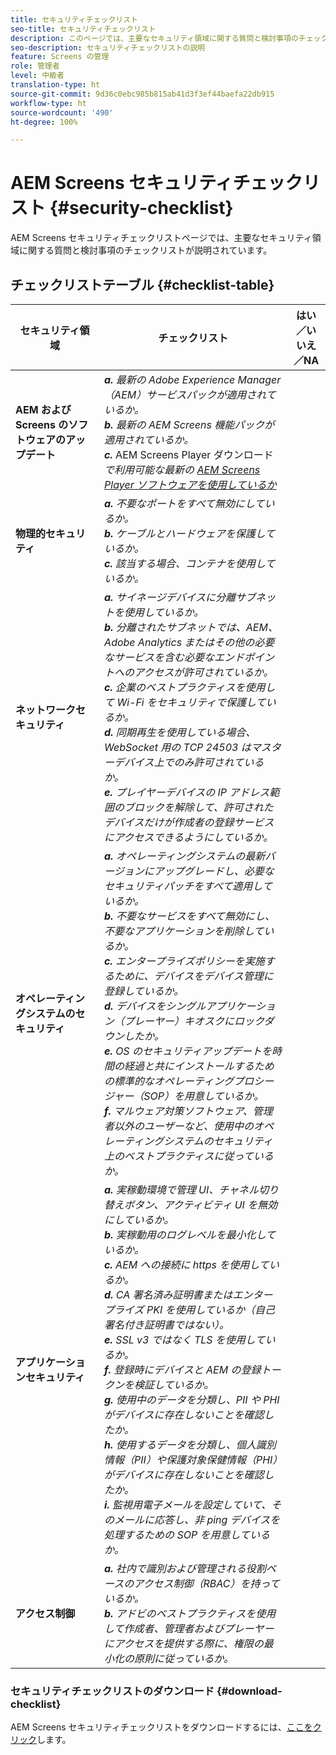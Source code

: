 ```yaml
---
title: セキュリティチェックリスト
seo-title: セキュリティチェックリスト
description: このページでは、主要なセキュリティ領域に関する質問と検討事項のチェックリストが説明されています。
seo-description: セキュリティチェックリストの説明
feature: Screens の管理
role: 管理者
level: 中級者
translation-type: ht
source-git-commit: 9d36c0ebc985b815ab41d3f3ef44baefa22db915
workflow-type: ht
source-wordcount: '490'
ht-degree: 100%

---
```



# AEM Screens セキュリティチェックリスト {#security-checklist}

AEM Screens セキュリティチェックリストページでは、主要なセキュリティ領域に関する質問と検討事項のチェックリストが説明されています。

## チェックリストテーブル {#checklist-table}

| **セキュリティ領域** | **チェックリスト** | **はい／いいえ／NA** |
|---|---|---|
| **AEM および Screens のソフトウェアのアップデート** | ***a.*** *最新の Adobe Experience Manager（AEM）サービスパックが適用されているか。* <br>***b.*** *最新の AEM Screens 機能パックが適用されているか。* <br>***c.*** AEM Screens Player ダウンロード&#x200B;*で利用可能な最新の [AEM Screens Player ソフトウェアを使用しているか](https://download.macromedia.com/screens/)* |
| **物理的セキュリティ** | ***a.*** *不要なポートをすべて無効にしているか。* <br>***b.*** *ケーブルとハードウェアを保護しているか。* <br>***c.*** *該当する場合、コンテナを使用しているか。* |
| **ネットワークセキュリティ** | ***a.*** *サイネージデバイスに分離サブネットを使用しているか。* <br>***b.*** *分離されたサブネットでは、AEM、Adobe Analytics またはその他の必要なサービスを含む必要なエンドポイントへのアクセスが許可されているか。* <br>***c.*** *企業のベストプラクティスを使用して Wi-Fi をセキュリティで保護しているか。* <br>***d.*** *同期再生を使用している場合、WebSocket 用の TCP 24503 はマスターデバイス上でのみ許可されているか。* <br>***e.*** *プレイヤーデバイスの IP アドレス範囲のブロックを解除して、許可されたデバイスだけが作成者の登録サービスにアクセスできるようにしているか。* |
| **オペレーティングシステムのセキュリティ** | ***a.*** *オペレーティングシステムの最新バージョンにアップグレードし、必要なセキュリティパッチをすべて適用しているか。* <br>***b.*** *不要なサービスをすべて無効にし、不要なアプリケーションを削除しているか。* <br>***c.*** *エンタープライズポリシーを実施するために、デバイスをデバイス管理に登録しているか。* <br>***d.*** *デバイスをシングルアプリケーション（プレーヤー）キオスクにロックダウンしたか。* <br>***e.*** *OS のセキュリティアップデートを時間の経過と共にインストールするための標準的なオペレーティングプロシージャー（SOP）を用意しているか。*<br>***f.*** *マルウェア対策ソフトウェア、管理者以外のユーザーなど、使用中のオペレーティングシステムのセキュリティ上のベストプラクティスに従っているか。* |
| **アプリケーションセキュリティ** | ***a.*** *実稼動環境で管理 UI、チャネル切り替えボタン、アクティビティ UI を無効にしているか。* <br>***b.*** *実稼動用のログレベルを最小化しているか。* <br>***c.*** *AEM への接続に https を使用しているか。* <br>***d.*** *CA 署名済み証明書またはエンタープライズ PKI を使用しているか（自己署名付き証明書ではない）。*<br>***e.*** *SSL v3 ではなく TLS を使用しているか。*<br>***f.*** *登録時にデバイスと AEM の登録トークンを検証しているか。*<br> ***g.*** *使用中のデータを分類し、PII や PHI がデバイスに存在しないことを確認したか。*<br> ***h.*** *使用するデータを分類し、個人識別情報（PII）や保護対象保健情報（PHI）がデバイスに存在しないことを確認したか。*<br> ***i.*** *監視用電子メールを設定していて、そのメールに応答し、非 ping デバイスを処理するための SOP を用意しているか。* |
| **アクセス制御** | ***a.*** *社内で識別および管理される役割ベースのアクセス制御（RBAC）を持っているか。* <br>***b.*** *アドビのベストプラクティスを使用して作成者、管理者およびプレーヤーにアクセスを提供する際に、権限の最小化の原則に従っているか。* |

### セキュリティチェックリストのダウンロード {#download-checklist}

AEM Screens セキュリティチェックリストをダウンロードするには、[ここをクリック](/help/user-guide/assets/AEMScreens-SecurityChecklist.pdf)します。